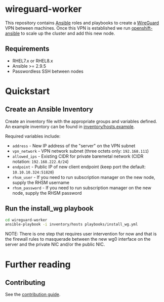 # wireguard-worker

This repository contains [Ansible](https://www.ansible.com/) roles and
playbooks to create a [WireGuard](https://www.wireguard.com/) VPN between machines.
Once this VPN is established we run [openshift-ansible](https://github.com/openshift/openshift-ansible) to
scale up the cluster and add this new node.

## Requirements

- RHEL7.x or RHEL8.x
- Ansible >= 2.9.5
- Passwordless SSH between nodes

# Quickstart

## Create an Ansible Inventory

Create an inventory file with the appropriate groups and variables defined.
An example inventory can be found in [inventory/hosts.example](inventory/hosts.example).

Required variables include:

- `address` - New IP address of the "server" on the VPN subnet
- `vpn_network` - VPN network subnet (three octets only: `192.168.111`)
- `allowed_ips` - Existing CIDR for private baremetal network (CIDR notation: `192.168.222.0/24`)
- `endpoint` - Public IP of new client endpoint (keep port the default: `10.10.10.324:51820`)
- `rhsm_user` - If you need to run subscription manager on the new node, supply the RHSM username
- `rhsm_password` - If you need to run subscription manager on the new node, supply the RHSM password

## Run the install_wg playbook

```bash
cd wireguard-worker
ansible-playbook -i inventory/hosts playbooks/install_wg.yml
```

NOTE: There is one step that requires user intervention for now and that is the firewall rules
to masquerade between the new wg0 interface on the server and the private NIC and/or the public NIC.

# Further reading

## Contributing

See the [contribution guide](CONTRIBUTING.md).

